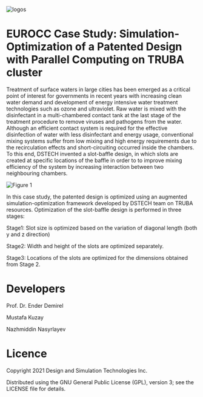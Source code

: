 ![logos](https://user-images.githubusercontent.com/30440239/133421092-b6e22afc-0e28-4d0e-9c64-f1294ed0bbbe.png)

# EUROCC Case Study: Simulation-Optimization of a Patented Design with Parallel Computing on TRUBA cluster

Treatment of surface waters in large cities has been emerged as a critical point of interest for governments in recent years with increasing clean water demand and development of energy intensive water treatment technologies such as ozone and ultraviolet. Raw water is mixed with the disinfectant in a multi-chambered contact tank at the last stage of the treatment procedure to remove viruses and pathogens from the water. Although an efficient contact system is required for the effective disinfection of water with less disinfectant and energy usage, conventional mixing systems suffer from low mixing and high energy requirements due to the recirculation effects and short-circuiting occurred inside the chambers. To this end, DSTECH invented a slot-baffle design, in which slots are created at specific locations of the baffle in order to to improve mixing efficiency of the system by increasing interaction between two neighbouring chambers. 

![Figure 1](https://user-images.githubusercontent.com/30440239/133422087-75510ae3-89fb-4397-b744-1eb514a6fe96.png)

In this case study, the patented design is optimized using an augmented simulation-optimization framework developed by DSTECH team on TRUBA resources. Optimization of the slot-baffle design is performed in three stages: 

Stage1: Slot size is optimized based on the variation of diagonal length (both y and z direction)

Stage2: Width and height of the slots are optimized separately.

Stage3: Locations of the slots are optimized for the dimensions obtained from Stage 2.

# Developers

Prof. Dr. Ender Demirel

Mustafa Kuzay

Nazhmiddin Nasyrlayev

# Licence

Copyright 2021 Design and Simulation Technologies Inc.

Distributed using the GNU General Public License (GPL), version 3; see the LICENSE file for details.
